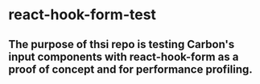 # react-hook-form-test 

## The purpose of thsi repo is testing Carbon's input components with react-hook-form as a proof of concept and for performance profiling.
